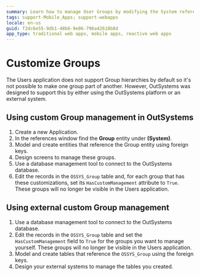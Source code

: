 ```yaml
---
summary: Learn how to manage User Groups by modifying the System reference or accessing OutSystems database directly.
tags: support-Mobile_Apps; support-webapps
locale: en-us
guid: f2dc6e55-9db1-48b6-9e06-796a42618b8d
app_type: traditional web apps, mobile apps, reactive web apps
---
```


# Customize Groups

The Users application does not support Group hierarchies by default so it's not possible to make one group part of another. However, OutSystems was designed to support this by either using the OutSystems platform or an external system.

## Using custom Group management in OutSystems

1. Create a new Application.
1. In the references window find the **Group** entity under **(System)**.
1. Model and create entities that reference the Group entity using foreign keys.
1. Design screens to manage these groups.
1. Use a database management tool to connect to the OutSystems database.
1. Edit the records in the `OSSYS_Group` table and, for each group that has these customizations, set its `HasCustomManagement` attribute to `True`. These groups will no longer be visible in the Users application.


## Using external custom Group management

1. Use a database management tool to connect to the OutSystems database.
1. Edit the records in the `OSSYS_Group` table and set the `HasCustomManagement` field to `True` for the groups you want to manage yourself. These groups will no longer be visible in the Users application.
1. Model and create tables that reference the `OSSYS_Group` using the foreign keys.
1. Design your external systems to manage the tables you created.
